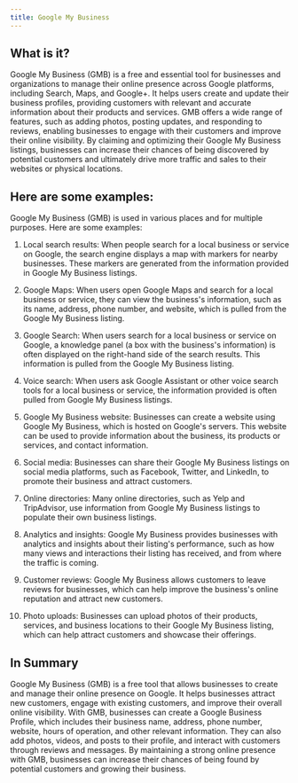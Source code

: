 ```yaml
---
title: Google My Business
---
```




## What is it?

Google My Business (GMB) is a free and essential tool for businesses and organizations to manage their online presence across Google platforms, including Search, Maps, and Google+. It helps users create and update their business profiles, providing customers with relevant and accurate information about their products and services. GMB offers a wide range of features, such as adding photos, posting updates, and responding to reviews, enabling businesses to engage with their customers and improve their online visibility. By claiming and optimizing their Google My Business listings, businesses can increase their chances of being discovered by potential customers and ultimately drive more traffic and sales to their websites or physical locations.

## Here are some examples:

Google My Business (GMB) is used in various places and for multiple purposes. Here are some examples:

1. Local search results: When people search for a local business or service on Google, the search engine displays a map with markers for nearby businesses. These markers are generated from the information provided in Google My Business listings.

2. Google Maps: When users open Google Maps and search for a local business or service, they can view the business's information, such as its name, address, phone number, and website, which is pulled from the Google My Business listing.

3. Google Search: When users search for a local business or service on Google, a knowledge panel (a box with the business's information) is often displayed on the right-hand side of the search results. This information is pulled from the Google My Business listing.

4. Voice search: When users ask Google Assistant or other voice search tools for a local business or service, the information provided is often pulled from Google My Business listings.

5. Google My Business website: Businesses can create a website using Google My Business, which is hosted on Google's servers. This website can be used to provide information about the business, its products or services, and contact information.

6. Social media: Businesses can share their Google My Business listings on social media platforms, such as Facebook, Twitter, and LinkedIn, to promote their business and attract customers.

7. Online directories: Many online directories, such as Yelp and TripAdvisor, use information from Google My Business listings to populate their own business listings.

8. Analytics and insights: Google My Business provides businesses with analytics and insights about their listing's performance, such as how many views and interactions their listing has received, and from where the traffic is coming.

9. Customer reviews: Google My Business allows customers to leave reviews for businesses, which can help improve the business's online reputation and attract new customers.

10. Photo uploads: Businesses can upload photos of their products, services, and business locations to their Google My Business listing, which can help attract customers and showcase their offerings.

## In Summary

Google My Business (GMB) is a free tool that allows businesses to create and manage their online presence on Google. It helps businesses attract new customers, engage with existing customers, and improve their overall online visibility. With GMB, businesses can create a Google Business Profile, which includes their business name, address, phone number, website, hours of operation, and other relevant information. They can also add photos, videos, and posts to their profile, and interact with customers through reviews and messages. By maintaining a strong online presence with GMB, businesses can increase their chances of being found by potential customers and growing their business.